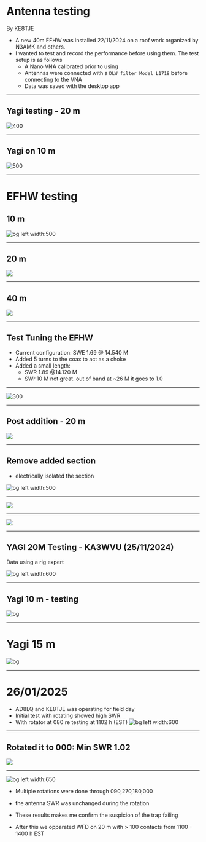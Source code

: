 
# Antenna testing
By KE8TJE

- A new 40m EFHW was installed 22/11/2024 on a roof work organized by N3AMK and others.
- I wanted to test and record the performance before using them. The test setup is as follows
	- A Nano VNA calibrated prior to using
	- Antennas were connected with a `DLW filter Model L1718` before connecting to the VNA
	- Data was saved with the desktop app
---
## Yagi testing - 20 m

![400](res/Pasted%20image%2020241124112103.png)

---
## Yagi on 10 m

![500](res/Pasted%20image%2020241124112148.png)

---
# EFHW testing

## 10 m

![bg left width:500](res/Pasted%20image%2020241124112343.png)

---

## 20 m

![](res/Pasted%20image%2020241124112408.png)

---
## 40 m

![](res/Pasted%20image%2020241124112436.png)

---

## Test Tuning the EFHW

- Current configuration: SWE 1.69 @ 14.540 M
- Added 5 turns to the coax to act as a choke
- Added a small length: 
	- SWR 1.89 @14.120 M
	- SWr 10 M not great. out of band at ~26 M it goes to 1.0
---
![300](res/Pasted%20image%2020241124123103.png)

---
## Post addition - 20 m

![](res/Pasted%20image%2020241124123154.png)

---

## Remove added section

- electrically isolated the section

![bg left width:500](res/Pasted%20image%2020241124123604.png)

---
![](res/Pasted%20image%2020241124124028.png)

---

![](res/Pasted%20image%2020241124124234.png)

---
## YAGI 20M Testing - KA3WVU (25/11/2024)

Data using a rig expert

![bg left width:600](res/yagi20m_KA3WVU%201.png)

---
## Yagi 10 m - testing 


![bg](res/yagi10m_KA3WVU.png)

---
# Yagi 15 m

![bg](res/yagi15m_KA3WVU.png)

---
# 26/01/2025

- AD8LQ and KE8TJE was operating for field day
- Initial test with rotating showed high SWR
- With rotator at 080 re testing at 1102 h (EST)
 ![bg left width:600](res/Pasted%20image%2020250126110255.png)
---
## Rotated it to 000: Min SWR 1.02

![](res/Pasted%20image%2020250126110539.png)


---
![bg left width:650](res/Pasted%20image%2020250126110719.png)

- Multiple rotations were done through 090,270,180,000
- the antenna SWR was unchanged during the rotation 

- These results makes me confirm the suspicion of the trap failing 
- After this we opparated WFD on 20 m with > 100 contacts from 1100 - 1400 h EST